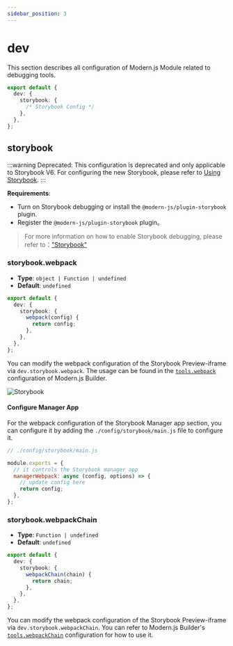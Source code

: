 ```yaml
---
sidebar_position: 3
---
```


# dev

This section describes all configuration of Modern.js Module related to debugging tools.

```ts
export default {
  dev: {
    storybook: {
      /* Storybook Config */
    },
  },
};
```

## storybook

:::warning
Deprecated: This configuration is deprecated and only applicable to Storybook V6. For configuring the new Storybook, please refer to [Using Storybook](https://modernjs.dev/builder/guide/advanced/storybook.html).
:::

**Requirements**:

- Turn on Storybook debugging or install the `@modern-js/plugin-storybook` plugin.
- Register the `@modern-js/plugin-storybook` plugin。

> For more information on how to enable Storybook debugging, please refer to：["Storybook"](guide/basic/use-micro-generator#storybook)

### storybook.webpack

- **Type**: `object | Function | undefined`
- **Default**: `undefined`

```ts
export default {
  dev: {
    storybook: {
      webpack(config) {
        return config;
      },
    },
  },
};
```

You can modify the webpack configuration of the Storybook Preview-iframe via `dev.storybook.webpack`. The usage can be found in the [`tools.webpack`](https://modernjs.dev/builder/en/api/config-tools.html#toolswebpack) configuration of Modern.js Builder.

![Storybook](https://storybook.js.org/71522ac365feaf3338d7c242e53378f6/manager-preview.png)

#### Configure Manager App

For the webpack configuration of the Storybook Manager app section, you can configure it by adding the `./config/storybook/main.js` file to configure it.

```js
// ./config/storybook/main.js

module.exports = {
  // it controls the Storybook manager app
  managerWebpack: async (config, options) => {
    // update config here
    return config;
  },
};
```

### storybook.webpackChain

- **Type**: `Function | undefined`
- **Default**: `undefined`

```ts
export default {
  dev: {
    storybook: {
      webpackChain(chain) {
        return chain;
      },
    },
  },
};
```

You can modify the webpack configuration of the Storybook Preview-iframe via `dev.storybook.webpackChain`. You can refer to Modern.js Builder's [`tools.webpackChain`](https://modernjs.dev/builder/en/api/config-tools.html#toolswebpackchain) configuration for how to use it.
